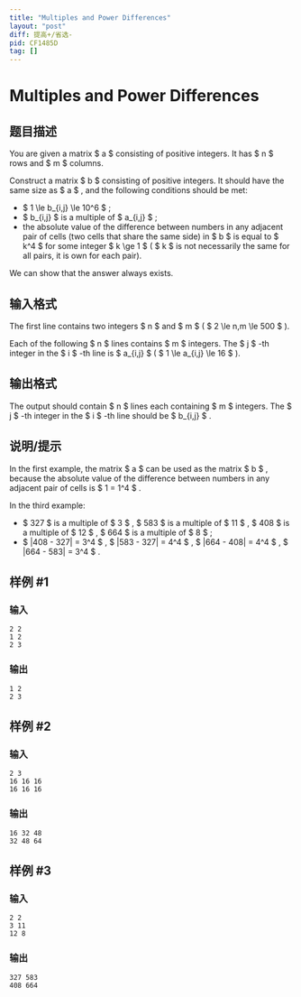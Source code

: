 ```yaml
---
title: "Multiples and Power Differences"
layout: "post"
diff: 提高+/省选-
pid: CF1485D
tag: []
---
```


# Multiples and Power Differences

## 题目描述

You are given a matrix $ a $ consisting of positive integers. It has $ n $ rows and $ m $ columns.

Construct a matrix $ b $ consisting of positive integers. It should have the same size as $ a $ , and the following conditions should be met:

- $ 1 \le b_{i,j} \le 10^6 $ ;
- $ b_{i,j} $ is a multiple of $ a_{i,j} $ ;
- the absolute value of the difference between numbers in any adjacent pair of cells (two cells that share the same side) in $ b $ is equal to $ k^4 $ for some integer $ k \ge 1 $ ( $ k $ is not necessarily the same for all pairs, it is own for each pair).

We can show that the answer always exists.

## 输入格式

The first line contains two integers $ n $ and $ m $ ( $ 2 \le n,m \le 500 $ ).

Each of the following $ n $ lines contains $ m $ integers. The $ j $ -th integer in the $ i $ -th line is $ a_{i,j} $ ( $ 1 \le a_{i,j} \le 16 $ ).

## 输出格式

The output should contain $ n $ lines each containing $ m $ integers. The $ j $ -th integer in the $ i $ -th line should be $ b_{i,j} $ .

## 说明/提示

In the first example, the matrix $ a $ can be used as the matrix $ b $ , because the absolute value of the difference between numbers in any adjacent pair of cells is $ 1 = 1^4 $ .

In the third example:

- $ 327 $ is a multiple of $ 3 $ , $ 583 $ is a multiple of $ 11 $ , $ 408 $ is a multiple of $ 12 $ , $ 664 $ is a multiple of $ 8 $ ;
- $ |408 - 327| = 3^4 $ , $ |583 - 327| = 4^4 $ , $ |664 - 408| = 4^4 $ , $ |664 - 583| = 3^4 $ .

## 样例 #1

### 输入

```
2 2
1 2
2 3
```

### 输出

```
1 2
2 3
```

## 样例 #2

### 输入

```
2 3
16 16 16
16 16 16
```

### 输出

```
16 32 48
32 48 64
```

## 样例 #3

### 输入

```
2 2
3 11
12 8
```

### 输出

```
327 583
408 664
```

